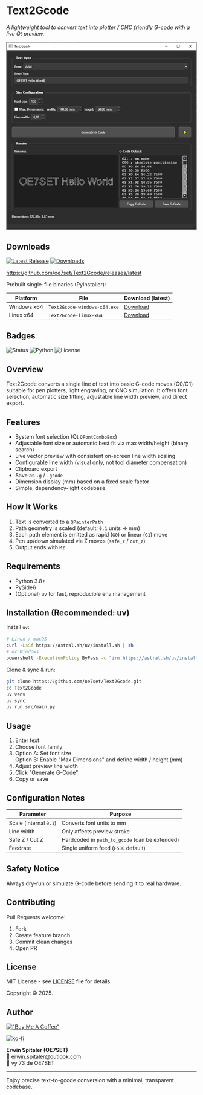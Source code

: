 # Text2Gcode

*A lightweight tool to convert text into plotter / CNC friendly G-code with a live Qt preview.*

![Screenshot](doc/text2gcode.png)

## Downloads
[![Latest Release](https://img.shields.io/github/v/release/oe7set/Text2Gcode?label=latest%20release)](https://github.com/oe7set/Text2Gcode/releases/latest)
[![Downloads](https://img.shields.io/github/downloads/oe7set/Text2Gcode/total.svg)](https://github.com/oe7set/Text2Gcode/releases)

https://github.com/oe7set/Text2Gcode/releases/latest

Prebuilt single-file binaries (PyInstaller):

| Platform | File | Download (latest) |
|----------|------|-------------------|
| Windows x64 | `Text2Gcode-windows-x64.exe` | [Download](https://github.com/oe7set/Text2Gcode/releases/download/v0.1.0/Text2Gcode-windows-x64.exe) |
| Linux x64 | `Text2Gcode-linux-x64` | [Download](https://github.com/oe7set/Text2Gcode/releases/download/v0.1.0/Text2Gcode-linux-x64) |



## Badges
![Status](https://img.shields.io/badge/state-experimental-blue)
![Python](https://img.shields.io/badge/Python-3.8%2B-green)
![License](https://img.shields.io/badge/License-MIT-yellow)

## Overview
Text2Gcode converts a single line of text into basic G-code moves (G0/G1) suitable for pen plotters, light engraving, or CNC simulation. It offers font selection, automatic size fitting, adjustable line width preview, and direct export.

## Features
- System font selection (Qt `QFontComboBox`)
- Adjustable font size or automatic best fit via max width/height (binary search)
- Live vector preview with consistent on-screen line width scaling
- Configurable line width (visual only, not tool diameter compensation)
- Clipboard export
- Save as `.g` / `.gcode`
- Dimension display (mm) based on a fixed scale factor
- Simple, dependency-light codebase

## How It Works
1. Text is converted to a `QPainterPath`
2. Path geometry is scaled (default: `0.1` units → mm)
3. Each path element is emitted as rapid (`G0`) or linear (`G1`) move
4. Pen up/down simulated via Z moves (`safe_z` / `cut_z`)
5. Output ends with `M2`

## Requirements
- Python 3.8+
- PySide6
- (Optional) `uv` for fast, reproducible env management

## Installation (Recommended: uv)
Install `uv`:
```bash
# Linux / macOS
curl -LsSf https://astral.sh/uv/install.sh | sh
# or Windows
powershell -ExecutionPolicy ByPass -c "irm https://astral.sh/uv/install.ps1 | iex"
```
Clone & sync & run:
```bash
git clone https://github.com/oe7set/Text2Gcode.git
cd Text2Gcode
uv venv
uv sync
uv run src/main.py
```

## Usage
1. Enter text
2. Choose font family
3. Option A: Set font size  
   Option B: Enable "Max Dimensions" and define width / height (mm)
4. Adjust preview line width
5. Click "Generate G-Code"
6. Copy or save

## Configuration Notes
| Parameter | Purpose |
|-----------|---------|
| Scale (internal `0.1`) | Converts font units to mm |
| Line width | Only affects preview stroke |
| Safe Z / Cut Z | Hardcoded in `path_to_gcode` (can be extended) |
| Feedrate | Single uniform feed (`F500` default) |


## Safety Notice
Always dry-run or simulate G-code before sending it to real hardware.

## Contributing
Pull Requests welcome:
1. Fork
2. Create feature branch
3. Commit clean changes
4. Open PR

## License
MIT License - see [LICENSE](LICENSE) file for details.

Copyright © 2025.

## Author
[!["Buy Me A Coffee"](https://www.buymeacoffee.com/assets/img/custom_images/orange_img.png)](https://www.buymeacoffee.com/oe7set)

[![ko-fi](https://ko-fi.com/img/githubbutton_sm.svg)](https://ko-fi.com/O5O31L3XGA)

**Erwin Spitaler (OE7SET)**  
📧 erwin.spitaler@outlook.com  
📡 vy 73 de OE7SET

---
Enjoy precise text-to-gcode conversion with a minimal, transparent codebase.